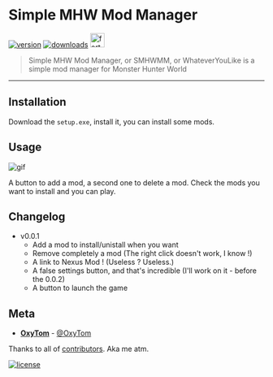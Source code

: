 # Simple MHW Mod Manager

[![version](https://img.shields.io/github/v/release/oxypomme/SimpleMhwModManager?label=Version&style=for-the-badge)](https://shields.io)
<a href="https://forthebadge.com/"> [![downloads](https://img.shields.io/github/downloads/oxypomme/SimpleMhwModManager/total?style=for-the-badge)](https://shields.io) <img src="https://forthebadge.com/images/badges/made-with-c-sharp.svg" alt="forthebadge" height="28"/></a>

> Simple MHW Mod Manager, or SMHWMM, or WhateverYouLike is a simple mod manager for Monster Hunter World

---

## Installation

Download the `setup.exe`, install it, you can install some mods.

## Usage

![gif](https://i.imgur.com/JAmO8Bf.gif)

A button to add a mod, a second one to delete a mod.
 Check the mods you want to install and you can play.

## Changelog

- v0.0.1
  - Add a mod to install/unistall when you want
  - Remove completely a mod (The right click doesn't work, I know !)
  - A link to Nexus Mod ! (Useless ? Useless.)
  - A false settings button, and that's incredible (I'll work on it - before the 0.0.2)
  - A button to launch the game

## Meta

- [**OxyTom**](https://github.com/oxypomme) - [@OxyTom](https://twitter.com/OxyT0m8)

Thanks to all of [contributors](https://github.com/oxypomme/DofLogC/contributors). Aka me atm.

[![license](https://img.shields.io/github/license/oxypomme/SimpleMhwModManager?style=for-the-badge)](https://github.com/oxypomme/DofLogC/blob/master/LICENSE)
